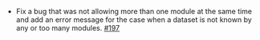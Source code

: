 - Fix a bug that was not allowing more than one module at the same time and add an error message for the case when a dataset is not known by any or too many modules. [#197](https://github.com/precice/openfoam-adapter/pull/197)
